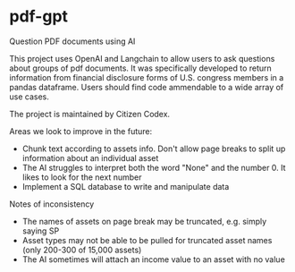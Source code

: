 # pdf-gpt
Question PDF documents using AI

This project uses OpenAI and Langchain to allow users to ask questions about groups of pdf documents. It was specifically developed to return information from financial disclosure forms of U.S. congress members in a pandas dataframe. Users should find code ammendable to a wide array of use cases. 

The project is maintained by Citizen Codex. 

Areas we look to improve in the future: 
* Chunk text according to assets info. Don't allow page breaks to split up information about an individual asset
* The AI struggles to interpret both the word "None" and the number 0. It likes to look for the next number
* Implement a SQL database to write and manipulate data

Notes of inconsistency 
* The names of assets on page break may be truncated, e.g. simply saying SP 
* Asset types may not be able to be pulled for truncated asset names (only 200-300 of 15,000 assets)
* The AI sometimes will attach an income value to an asset with no value

